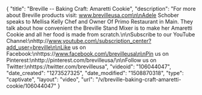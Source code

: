 {
    "title": "Breville -- Baking Craft: Amaretti Cookie",
    "description": "For more about Breville products visit: www.brevilleusa.com\n\nAdele Schober speaks to Mellisa Kelly Chef and Owner Of Primo Restaurant in Main. They talk about how convenient the Breville Stand Mixer is to make her Amaretti Cookie and all her food is made from scratch.\n\nSubscribe to our YouTube Channel:\nhttp:\/\/www.youtube.com\/subscription_center?add_user=breville\n\nLike us on Facebook:\nhttps:\/\/www.facebook.com\/brevilleusa\n\nPin us on Pinterest:\nhttp:\/\/pinterest.com\/brevilleusa\/\n\nFollow us on Twitter:\nhttps:\/\/twitter.com\/brevilleusa",
    "videoid": "106044047",
    "date_created": "1273527325",
    "date_modified": "1508870318",
    "type": "captivate",
    "layout": "video",
    "url": "\/v\/breville-baking-craft-amaretti-cookie\/106044047"
}